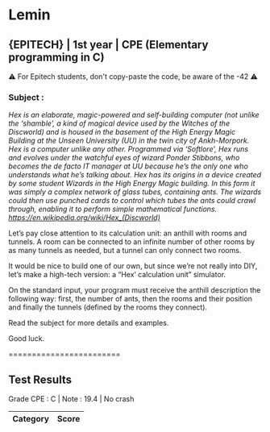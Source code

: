 # Lemin
## {EPITECH} | 1st year | CPE (Elementary programming in C)

⚠️ For Epitech students, don't copy-paste the code, be aware of the -42 ⚠️

### Subject : &nbsp;

*Hex is an elaborate, magic-powered and self-building computer (not unlike the ‘shamble’, a kind of
magical device used by the Witches of the Discworld) and is housed in the basement of the High Energy
Magic Building at the Unseen University (UU) in the twin city of Ankh-Morpork.
Hex is a computer unlike any other. Programmed via ‘Softlore’, Hex runs and evolves under the watchful
eyes of wizard Ponder Stibbons, who becomes the de facto IT manager at UU because he’s the only one
who understands what he’s talking about.
Hex has its origins in a device created by some student Wizards in the High Energy Magic building.
In this form it was simply a complex network of glass tubes, containing ants. The wizards could then
use punched cards to control which tubes the ants could crawl through, enabling it to perform simple
mathematical functions.
https://en.wikipedia.org/wiki/Hex_(Discworld)*


Let’s pay close attention to its calculation unit: an anthill with rooms and tunnels. A room can be connected to an infinite number of other rooms by as many tunnels as needed, but a tunnel can only connect two rooms.

It would be nice to build one of our own, but since we’re not really into DIY, let’s make a high-tech version:
a “Hex’ calculation unit” simulator.

On the standard input, your program must receive the anthill description the following way: first, the number of ants, then the rooms and their position and finally the tunnels (defined by the rooms they connect).

Read the subject for more details and examples.

Good luck.

========================

## Test Results
Grade CPE : C | Note : 19.4 | No crash

| Category                                | Score        |
|-----------------------------------------|--------------|


